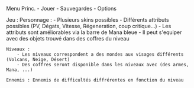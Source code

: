 Menu Princ.
	- Jouer
	- Sauvegardes
	- Options

Jeu : 
	Personnage :
		- Plusieurs skins possibles
		- Différents attributs possibles (PV, Dégats, Vitesse, Régeneration, coup critique...)
		- Les attributs sont améliorables via la barre de Mana bleue 
		- Il peut s'equiper avec des objets trouvé dans des coffres du niveau
	
	Niveaux : 
		- Les niveaux correspondent a des mondes aux visages différents (Volcans, Neige, Désert)
		- Des coffres seront disponible dans les niveaux avec (des armes, Mana, ...)

	Ennemis : Ennemis de difficultés diffrérentes en fonction du niveau 
